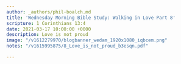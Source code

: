 ```yaml
---
author: _authors/phil-boalch.md
title: 'Wednesday Morning Bible Study: Walking in Love Part 8'
scripture: 1 Corinthians 13:4
date: 2021-03-17 10:00:00 +0000
description: Love is not proud
image: "/v1612279970/blogbanner_wedam_1920x1080_iqbcem.png"
notes: "/v1615995875/8_Love_is_not_proud_b3esqn.pdf"

---
```


